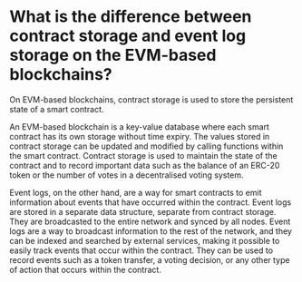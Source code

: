 # What is the difference between contract storage and event log storage on the EVM-based blockchains?

On EVM-based blockchains, contract storage is used to store the persistent state of a smart contract.

An EVM-based blockchain is a key-value database where each smart contract has its own storage without time expiry. The values stored in contract storage can be updated and modified by calling functions within the smart contract. Contract storage is used to maintain the state of the contract and to record important data such as the balance of an ERC-20 token or the number of votes in a decentralised voting system.

Event logs, on the other hand, are a way for smart contracts to emit information about events that have occurred within the contract. Event logs are stored in a separate data structure, separate from contract storage. They are broadcasted to the entire network and synced by all nodes. Event logs are a way to broadcast information to the rest of the network, and they can be indexed and searched by external services, making it possible to easily track events that occur within the contract. They can be used to record events such as a token transfer, a voting decision, or any other type of action that occurs within the contract.
